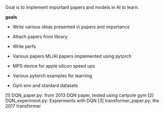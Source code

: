 

Goal is to implement important papers and models in AI to learn. 

**goals** 
* Write various ideas presented in papers and importance
* Attach papers from library 
* Write perfs 

* Various papers ML/AI papers implemented using pytorch 
* MPS device for apple silicon speed ups
* Various pytorch examples for learning
* Gym env and stardard datasets



[1] DQN_paper.py: from 2013 DQN paper, tested using cartpole gym
[2] DQN_experiment.py: Expierments with DQN 
[3] transformer_paper.py: the 2017 transformer 


